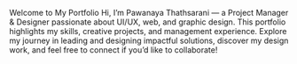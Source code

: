 Welcome to My Portfolio
Hi, I’m Pawanaya Thathsarani — a Project Manager & Designer passionate about UI/UX, web, and graphic design. This portfolio highlights my skills, creative projects, and management experience. Explore my journey in leading and designing impactful solutions, discover my design work, and feel free to connect if you’d like to collaborate!
